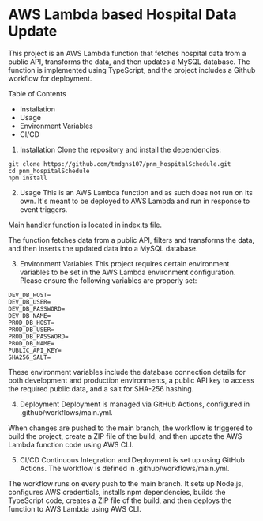 # AWS Lambda based Hospital Data Update
This project is an AWS Lambda function that fetches hospital data from a public API, transforms the data, and then updates a MySQL database. The function is implemented using TypeScript, and the project includes a Github workflow for deployment.

Table of Contents
- Installation
- Usage
- Environment Variables
- CI/CD


1. Installation
Clone the repository and install the dependencies:
```
git clone https://github.com/tmdgns107/pnm_hospitalSchedule.git
cd pnm_hospitalSchedule
npm install
```

2. Usage
This is an AWS Lambda function and as such does not run on its own. It's meant to be deployed to AWS Lambda and run in response to event triggers.

Main handler function is located in index.ts file.

The function fetches data from a public API, filters and transforms the data, and then inserts the updated data into a MySQL database.

3. Environment Variables
This project requires certain environment variables to be set in the AWS Lambda environment configuration. Please ensure the following variables are properly set:
```
DEV_DB_HOST=
DEV_DB_USER=
DEV_DB_PASSWORD=
DEV_DB_NAME=
PROD_DB_HOST=
PROD_DB_USER=
PROD_DB_PASSWORD=
PROD_DB_NAME=
PUBLIC_API_KEY=
SHA256_SALT=
```
These environment variables include the database connection details for both development and production environments, a public API key to access the required public data, and a salt for SHA-256 hashing.

4. Deployment
Deployment is managed via GitHub Actions, configured in .github/workflows/main.yml.

When changes are pushed to the main branch, the workflow is triggered to build the project, create a ZIP file of the build, and then update the AWS Lambda function code using AWS CLI.

5. CI/CD
Continuous Integration and Deployment is set up using GitHub Actions. The workflow is defined in .github/workflows/main.yml.

The workflow runs on every push to the main branch. It sets up Node.js, configures AWS credentials, installs npm dependencies, builds the TypeScript code, creates a ZIP file of the build, and then deploys the function to AWS Lambda using AWS CLI.


